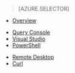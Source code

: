 > [AZURE.SELECTOR]
- [Overview](hdinsight-use-hive)
<!-- deleted by customization
- [Beeline](hdinsight-hadoop-use-hive-beeline)
-->
- [Query Console](hdinsight-hadoop-use-hive-query-console)
- [Visual Studio](hdinsight-hadoop-use-hive-visual-studio)
- [PowerShell](hdinsight-hadoop-use-hive-powershell)
<!-- deleted by customization
- [SSH](hdinsight-hadoop-use-hive-ssh)
-->
- [Remote Desktop](hdinsight-hadoop-use-hive-remote-desktop)
- [Curl](hdinsight-hadoop-use-hive-curl)
